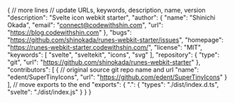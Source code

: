 {
  // more lines
  // update URLs, keywords, description, name, version
  "description": "Svelte icon webkit starter",
  "author": {
  "name": "Shinichi Okada",
  "email": "connect@codewithshin.com",
  "url": "https://blog.codewithshin.com"
  },
  "bugs": "https://github.com/shinokada/runes-webkit-starter/issues",
  "homepage": "https://runes-webkit-starter.codewithshin.com/",
  "license": "MIT",
  "keywords": [
  "svelte",
  "sveltekit",
  "icons",
  "svg"
  ],
  "repository": {
  "type": "git",
  "url": "https://github.com/shinokada/runes-webkit-starter"
  },
  "contributors": [
  {
  // original source git repo name and url
  "name": "edent/SuperTinyIcons",
  "url": "https://github.com/edent/SuperTinyIcons"
  }
  ],
  // move exports to the end
  "exports": {
  ".": {
  "types": "./dist/index.d.ts",
  "svelte": "./dist/index.js"
  }
  }
}
